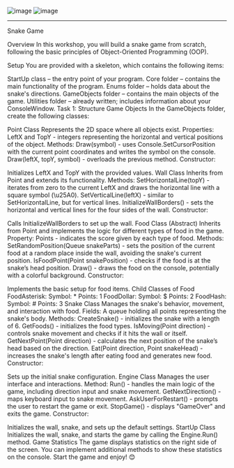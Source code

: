 ![image](https://github.com/user-attachments/assets/3aa3820b-2102-435c-9b34-d33f475eb73b)
![image](https://github.com/user-attachments/assets/d35d397d-2a6f-4089-95ed-731279e16f8f)

--------------------------------------------------------------------------------------------------------------------------------------------------------------------------------------------------------------------------------------------------------------
Snake Game 

Overview
In this workshop, you will build a snake game from scratch, following the basic principles of Object-Oriented Programming (OOP).

Setup
You are provided with a skeleton, which contains the following items:

StartUp class – the entry point of your program.
Core folder – contains the main functionality of the program.
Enums folder – holds data about the snake's directions.
GameObjects folder – contains the main objects of the game.
Utilities folder – already written; includes information about your ConsoleWindow.
Task 1: Structure
Game Objects
In the GameObjects folder, create the following classes:

Point Class
Represents the 2D space where all objects exist.
Properties:
LeftX and TopY - integers representing the horizontal and vertical positions of the object.
Methods:
Draw(symbol) - uses Console.SetCursorPosition with the current point coordinates and writes the symbol on the console.
Draw(leftX, topY, symbol) - overloads the previous method.
Constructor:

Initializes LeftX and TopY with the provided values.
Wall Class
Inherits from Point and extends its functionality.
Methods:
SetHorizontalLine(topY) - iterates from zero to the current LeftX and draws the horizontal line with a square symbol (\u25A0).
SetVerticalLine(leftX) - similar to SetHorizontalLine, but for vertical lines.
InitializeWallBorders() - sets the horizontal and vertical lines for the four sides of the wall.
Constructor:

Calls InitializeWallBorders to set up the wall.
Food Class (Abstract)
Inherits from Point and implements the logic for different types of food in the game.
Property:
Points - indicates the score given by each type of food.
Methods:
SetRandomPosition(Queue<Point> snakeParts) - sets the position of the current food at a random place inside the wall, avoiding the snake's current position.
IsFoodPoint(Point snakePosition) - checks if the food is at the snake’s head position.
Draw() - draws the food on the console, potentially with a colorful background.
Constructor:

Implements the basic setup for food items.
Child Classes of Food
FoodAsterisk:
Symbol: *
Points: 1
FoodDollar:
Symbol: $
Points: 2
FoodHash:
Symbol: #
Points: 3
Snake Class
Manages the snake's behavior, movement, and interaction with food.
Fields:
A queue holding all points representing the snake's body.
Methods:
CreateSnake() - initializes the snake with a length of 6.
GetFoods() - initializes the food types.
IsMoving(Point direction) - controls snake movement and checks if it hits the wall or itself.
GetNextPoint(Point direction) - calculates the next position of the snake’s head based on the direction.
Eat(Point direction, Point snakeHead) - increases the snake's length after eating food and generates new food.
Constructor:

Sets up the initial snake configuration.
Engine Class
Manages the user interface and interactions.
Method:
Run() - handles the main logic of the game, including direction input and snake movement.
GetNextDirection() - maps keyboard input to snake movement.
AskUserForRestart() - prompts the user to restart the game or exit.
StopGame() - displays "GameOver" and exits the game.
Constructor:

Initializes the wall, snake, and sets up the default settings.
StartUp Class
Initializes the wall, snake, and starts the game by calling the Engine.Run() method.
Game Statistics
The game displays statistics on the right side of the screen. You can implement additional methods to show these statistics on the console.
Start the game and enjoy! 😊
